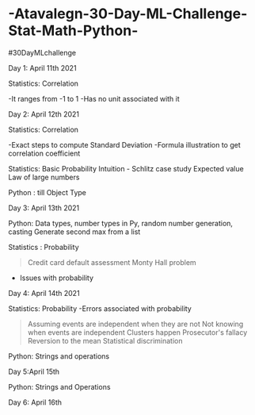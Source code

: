 # -Atavalegn-30-Day-ML-Challenge-Stat-Math-Python-
#30DayMLchallenge

Day 1: April 11th 2021

Statistics: Correlation

-It ranges from -1 to 1 
-Has no unit associated with it


Day 2: April 12th 2021

Statistics: Correlation

-Exact steps to compute Standard Deviation
-Formula illustration to get correlation coefficient

Statistics: Basic Probability
Intuition - Schlitz case study
Expected value
Law of large numbers

Python : till Object Type

Day 3: April 13th 2021

Python: Data types, number types in Py, random number generation, casting
Generate second max from a list

Statistics : Probability
>Credit card default assessment
>Monty Hall problem
- Issues with probability

Day 4: April 14th 2021

Statistics: Probability
-Errors associated with probability
>Assuming events are independent when they are not
>Not knowing when events are independent
>Clusters happen
>Prosecutor's fallacy
>Reversion to the mean
>Statistical discrimination

Python: Strings and operations

Day 5:April 15th

Python: Strings and Operations

Day 6: April 16th





